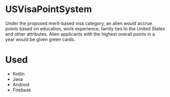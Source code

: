 # USVisaPointSystem

Under the proposed merit-based visa category, an alien would accrue points based on education, work experience, family ties to the United States and other attributes. Alien applicants with the highest overall points in a year would be given green cards.


# Used
- Kotlin
- Java
- Android
- Firebase
